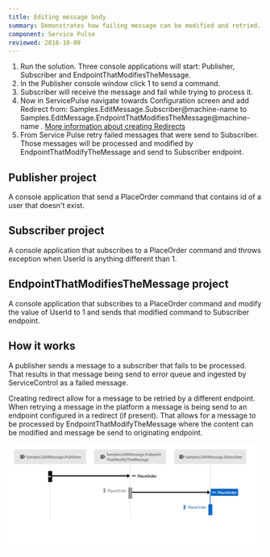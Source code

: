 ```yaml
---
title: Editing message body
summary: Demonstrates how failing message can be modified and retried.
component: Service Pulse
reviewed: 2018-10-09
---
```



 1. Run the solution. Three console applications will start: Publisher, Subscriber and EndpointThatModifiesTheMessage.
 1. In the Publisher console window click 1 to send a command.
 1. Subscriber will receive the message and fail while trying to process it.
 1. Now in ServicePulse navigate towards Configuration screen and add Redirect from: Samples.EditMessage.Subscriber@machine-name to Samples.EditMessage.EndpointThatModifiesTheMessage@machine-name . [More information about creating Redirects](/servicepulse/redirect.md)
 1. From Service Pulse retry failed messages that were send to Subscriber. Those messages will be processed and modified by EndpointThatModifyTheMessage and send to Subscriber endpoint.


## Publisher project

A console application that send a PlaceOrder command that contains id of a user that doesn't exist.


## Subscriber project

A console application that subscribes to a PlaceOrder command and throws exception when UserId is anything different than 1.

## EndpointThatModifiesTheMessage project

A console application that subscribes to a PlaceOrder command and modify the value of UserId to 1 and sends that modified command to Subscriber endpoint.

## How it works

A publisher sends a message to a subscriber that fails to be processed. That results in that message being send to error queue and ingested by ServiceControl as a failed message. 

Creating redirect allow for a message to be retried by a different endpoint. When retrying a message in the platform a message is being send to an endpoint configured in a redirect (if present). That allows for a message to be processed by EndpointThatModifyTheMessage where the content can be modified and message be send to originating endpoint. 

![](images/message-diagram.jpg)
